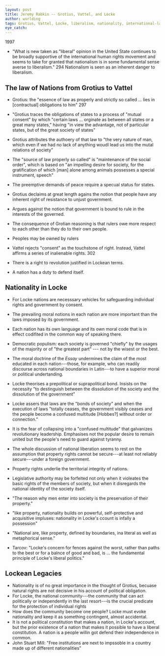 ```yaml
---
layout: post
title: Jeremy Rabkin -- Grotius, Vattel, and Locke
author: worlding
tags: Grotius, Vattel, Locke, liberalism, nationality, international-law
eye_catch:
---
```

1997

* "What is new taken as "liberal" opinion in the United State continues to be broadly supportive of the international human rights movement and seems to take for granted that nationalism is in some fundamental sense averse to liberalism." 294 Nationalism is seen as an inherent danger to liberalism.

## The law of Nations from Grotius to Vattel

* Grotius: the "essence of law as properly and strictly so called ... lies in [contractual] obligations to him" 297
* "Grotius traces the obligations of states to a process of "mutual consent" by which "certain laws ... orginate as between all states or a great many states," having "in view the advantage, not of particular states, but of the great society of states"
* Grotius attributes the authoery of that law to "the very nature of man, which even if we had no lack of anything woudl lead us into the mutal relations of society"
* The "source of law properly so called" is "maintenance of the social order", which is based on "an impelling desire for society, for the gratification of which [man] alone among animals possesses a special instrument, speech"
* The preemptive demands of peace require a specual status for states.
* Grotius declaims at great length agains the notion that people have any inherent right of resistance to unjust government.
* Argues against the notion that government is bound to rule in the interests of the governed.
* The consequence of Grotian reasoning is that rulers owe more respect to each other than they do to their own people.
* Peoples may be owned by rulers

* Vattel rejects "consent" as the touchstone of right. Instead, Vattel affirms a series of inalienable rights. 302
* There is a right to revolution justified in Lockean terms.
* A nation has a duty to defend itself.

## Nationality in Locke

* For Locke nations are necesssary vehicles for safeguarding individual rights and government by consent.
* The prevailing moral notions in each nation are more important than the laws imposed by its government.
* Each nation has its own language and its own moral code that is in effect codifited in the common way of speaking there.
* Democratic populism: each society is governed "chiefly" by the usages of the majority or of "the greatest part" --- not by the wisest or the best.
* The moral doctrine of the _Essay_ undermines the claim of the most educated in each nation---those, for example, who can readily discourse across national boundaries in Latin---to have a superior moral or political undertanding.
* Locke theorises a prepolitical or suprapolitical bond. Insists on the necessity "to destinguish between the dissolution of the society and the dissolution of the government"
* Locke assers that laws are the "bonds of society" and when the execution of laws "totally ceases, the government visibly ceases and the people become a confused multitude [Hobbes?] without order or connection."
* It is the fear of collapsing into a "confused multitude" that galvanizes revolutionary leadership. Emphasises not the popular desire to remain united but the people's need to guard against tyranny.
* The whole discussion of national liberation seems to rest on the assumption that property rights cannot be secure---at least not reliably secure---under a foreign government.
* Property rights underlie the territorial integrity of nations.
* Legislative authority may be forfeited not only when it violeates the basic rights of the members of society, but when it disregards the national identity of the society itself.
* "The reason why men enter into society is the preservation of their property."
* "like property, nationality builds on powerful, self-protective and acquisitive impluses: nationality in Locke's ccount is infally a possession"

* "National are, like property, defined by boundaries, ina literal as well as metaphorical sense."
* Tarcov: "Locke's concern for fences against the worst, rather than paths to the best or for a balnce of good and bad, is ... the fundamental principle of Locke's liberal politics."

## Lockean Legacies
* Nationality is of no great importance in the thought of Grotius, becuase natural rights are not decisive in his account of political obligation.
* For Locke, the national community---the community that can act politically or independently in the last resort---is the crucial predicate for the protection of individual rights
* How does the community become one people? Locke must evoke nationality and keep it as something contingent, almost accidental.
* It is not a political constitution that makes a nation, in Locke's account, but the prior existence of a nation that makes it possible to have a liberal constitution. A nation is a people willin got defend their independence in common.
* John Stuart Mill: "Free institutions are next to impssoble in a country made up of different nationalities"
